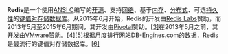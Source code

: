 **Redis**是一个使用[ANSI C](https://zh.wikipedia.org/wiki/ANSI_C)编写的[开源](https://zh.wikipedia.org/wiki/开源)、支持[网络](https://zh.wikipedia.org/wiki/电脑网络)、基于[内存](https://zh.wikipedia.org/wiki/内存)、[分布式](https://zh.wikipedia.org/wiki/分布式缓存)、可选[持久性](https://zh.wikipedia.org/w/index.php?title=持久性_(数据库)&action=edit&redlink=1)的[键值对存储数据库](https://zh.wikipedia.org/wiki/键值-值数据库)。从2015年6月开始，Redis的开发由[Redis Labs](https://zh.wikipedia.org/w/index.php?title=Redis_Labs&action=edit&redlink=1)赞助，而2013年5月至2015年6月期间，其开发由[Pivotal](https://zh.wikipedia.org/wiki/Pivotal)赞助。[[3\]](https://zh.wikipedia.org/wiki/Redis#cite_note-3)在2013年5月之前，其开发由[VMware](https://zh.wikipedia.org/wiki/VMware)赞助。[[4\]](https://zh.wikipedia.org/wiki/Redis#cite_note-4)[[5\]](https://zh.wikipedia.org/wiki/Redis#cite_note-5)根据月度排行网站DB-Engines.com的数据，Redis是最流行的键值对存储数据库。[[6\]](https://zh.wikipedia.org/wiki/Redis#cite_note-6)

